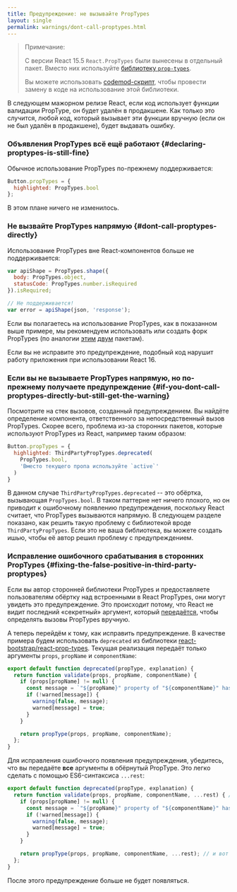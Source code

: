 ```yaml
---
title: Предупреждение: не вызывайте PropTypes
layout: single
permalink: warnings/dont-call-proptypes.html
---
```


> Примечание:
>
> С версии React 15.5 `React.PropTypes` были вынесены в отдельный пакет. Вместо них используйте [библиотеку `prop-types`](https://www.npmjs.com/package/prop-types).
>
> Вы можете использовать [codemod-скрипт](/blog/2017/04/07/react-v15.5.0.html#migrating-from-reactproptypes), чтобы провести замену в коде на использование этой библиотеки.

В следующем мажорном релизе React, если код использует функции валидации PropType, он будет удалён в продакшене. Как только это случится, любой код, который вызывает эти функции вручную (если он не был удалён в продакшене), будет выдавать ошибку.

### Объявления PropTypes всё ещё работают {#declaring-proptypes-is-still-fine}

Обычное использование PropTypes по-прежнему поддерживается:

```javascript
Button.propTypes = {
  highlighted: PropTypes.bool
};
```

В этом плане ничего не изменилось.

### Не вызвайте PropTypes напрямую {#dont-call-proptypes-directly}

Использование PropTypes вне React-компонентов больше не поддерживается:

```javascript
var apiShape = PropTypes.shape({
  body: PropTypes.object,
  statusCode: PropTypes.number.isRequired
}).isRequired;

// Не поддерживается!
var error = apiShape(json, 'response');
```

Если вы полагаетесь на использование PropTypes, как в показанном выше примере, мы рекомендуем использовать или создать форк PropTypes (по аналогии [этим](https://github.com/aackerman/PropTypes) [двум](https://github.com/developit/proptypes) пакетам).

Если вы не исправите это предупреждение, подобный код нарушит работу приложения при использовании React 16.

### Если вы не вызываете PropTypes напрямую, но по-прежнему получаете предупреждение {#if-you-dont-call-proptypes-directly-but-still-get-the-warning}

Посмотрите на стек вызовов, созданный предупреждением. Вы найдёте определение компонента, ответственного за непосредственный вызов PropTypes. Скорее всего, проблема из-за сторонних пакетов, которые используют PropTypes из React, например таким образом:

```js
Button.propTypes = {
  highlighted: ThirdPartyPropTypes.deprecated(
    PropTypes.bool,
    'Вместо текущего пропа используйте `active`'
  )
}
```

В данном случае `ThirdPartyPropTypes.deprecated` -- это обёртка, вызывающая `PropTypes.bool`. В таком паттерне нет ничего плохого, но он приводит к ошибочному появлению предупреждения, поскольку React считает, что PropTypes вызываются напрямую. В следующем разделе показано, как решить такую проблему с библиотекой вроде `ThirdPartyPropTypes`. Если это не ваша библиотека, вы можете создать ишью, чтобы её автор решил проблему с предупреждением.

### Исправление ошибочного срабатывания в сторонних PropTypes {#fixing-the-false-positive-in-third-party-proptypes}

Если вы автор сторонней библиотеки PropTypes и предоставляете пользователям обёртку над встроенными в React PropTypes, они могут увидеть это предупреждение. Это происходит потому, что React не видит последний «секретный» аргумент, который [передаётся](https://github.com/facebook/react/pull/7132), чтобы определять вызовы PropTypes вручную.

А теперь перейдём к тому, как исправить предупреждение. В качестве примера будем использовать `deprecated` из библиотеки [react-bootstrap/react-prop-types](https://github.com/react-bootstrap/react-prop-types/blob/0d1cd3a49a93e513325e3258b28a82ce7d38e690/src/deprecated.js). Текущая реализация передаёт только аргументы `props`, `propName` и `componentName`:

```javascript
export default function deprecated(propType, explanation) {
  return function validate(props, propName, componentName) {
    if (props[propName] != null) {
      const message = `"${propName}" property of "${componentName}" has been deprecated.\n${explanation}`;
      if (!warned[message]) {
        warning(false, message);
        warned[message] = true;
      }
    }

    return propType(props, propName, componentName);
  };
}
```

Для исправления ошибочного появления предупреждения, убедитесь, что вы передаёте **все** аргументы в обёрнутый PropType. Это легко сделать с помощью ES6-синтаксиса `...rest`:

```javascript
export default function deprecated(propType, explanation) {
  return function validate(props, propName, componentName, ...rest) { // Обратите на ...rest вот тут
    if (props[propName] != null) {
      const message = `"${propName}" property of "${componentName}" has been deprecated.\n${explanation}`;
      if (!warned[message]) {
        warning(false, message);
        warned[message] = true;
      }
    }

    return propType(props, propName, componentName, ...rest); // и вот здесь
  };
}
```

После этого предупреждение больше не будет появляться.

